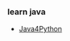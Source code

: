 ### learn java

- [Java4Python](http://interactivepython.org/runestone/static/java4python/Java4Python.html)
